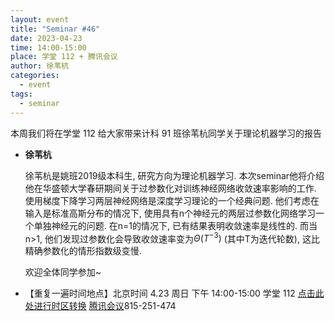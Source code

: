 ```yaml
---
layout: event
title: "Seminar #46"
date: 2023-04-23
time: 14:00-15:00
place: 学堂 112 + 腾讯会议
author: 徐苇杭
categories:
  - event
tags:
  - seminar
---
```


本周我们将在学堂 112 给大家带来计科 91 班徐苇杭同学关于理论机器学习的报告

* **徐苇杭**

   徐苇杭是姚班2019级本科生, 研究方向为理论机器学习. 本次seminar他将介绍他在华盛顿大学春研期间关于过参数化对训练神经网络收敛速率影响的工作. 使用梯度下降学习两层神经网络是深度学习理论的一个经典问题. 他们考虑在输入是标准高斯分布的情况下, 使用具有n个神经元的两层过参数化网络学习一个单独神经元的问题. 在n=1的情况下, 已有结果表明收敛速率是线性的. 而当n>1, 他们发现过参数化会导致收敛速率变为$\Theta(T^{-3})$ (其中T为迭代轮数), 这比精确参数化的情形指数级变慢.
   
   欢迎全体同学参加~
<!--more-->

* 【重复一遍时间地点】北京时间 4.23 周日 下午 14:00-15:00 学堂 112 [点击此处进行时区转换](https://www.timeanddate.com/worldclock/fixedtime.html?msg=Yao+Class+Seminar+%2346&iso=20230423T14&p1=33&ah=1) [腾讯会议](https://meeting.tencent.com/dm/lIyx1a2MNxrP)815-251-474